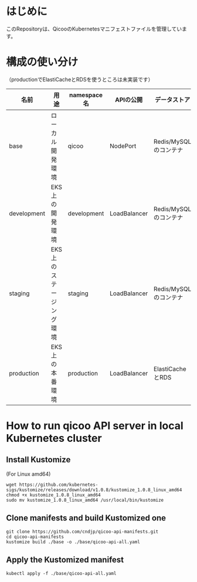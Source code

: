# はじめに
このRepositoryは、QicooのKubernetesマニフェストファイルを管理しています。


# 構成の使い分け
（productionでElastiCacheとRDSを使うところは未実装です）

名前|用途|namespace名|APIの公開|データストア
-|-|-|-|-
base|ローカル開発環境|qicoo|NodePort|Redis/MySQLのコンテナ
development|EKS上の開発環境|development|LoadBalancer|Redis/MySQLのコンテナ
staging|EKS上のステージング環境|staging|LoadBalancer|Redis/MySQLのコンテナ
production|EKS上の本番環境|production|LoadBalancer|ElastiCacheとRDS


# How to run qicoo API server in local Kubernetes cluster

## Install Kustomize
(For Linux amd64)

    wget https://github.com/kubernetes-sigs/kustomize/releases/download/v1.0.8/kustomize_1.0.8_linux_amd64
    chmod +x kustomize_1.0.8_linux_amd64
    sudo mv kustomize_1.0.8_linux_amd64 /usr/local/bin/kustomize

## Clone manifests and build Kustomized one

    git clone https://github.com/cndjp/qicoo-api-manifests.git
    cd qicoo-api-manifests
    kustomize build ./base -o ./base/qicoo-api-all.yaml

## Apply the Kustomized manifest

    kubectl apply -f ./base/qicoo-api-all.yaml
